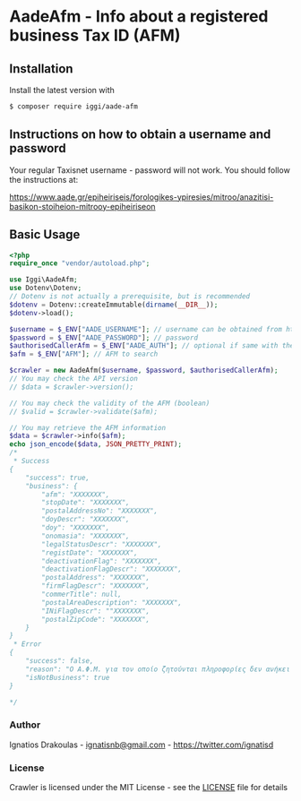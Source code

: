 # AadeAfm - Info about a registered business Tax ID (AFM)


## Installation

Install the latest version with

```bash
$ composer require iggi/aade-afm
```
## Instructions on how to obtain a username and password

Your regular Taxisnet username - password will not work.
You should follow the instructions at:

https://www.aade.gr/epiheiriseis/forologikes-ypiresies/mitroo/anazitisi-basikon-stoiheion-mitrooy-epiheiriseon

## Basic Usage

```php
<?php
require_once "vendor/autoload.php";

use Iggi\AadeAfm;
use Dotenv\Dotenv;
// Dotenv is not actually a prerequisite, but is recommended
$dotenv = Dotenv::createImmutable(dirname(__DIR__));
$dotenv->load();

$username = $_ENV["AADE_USERNAME"]; // username can be obtained from https://www.aade.gr/epiheiriseis/forologikes-ypiresies/mitroo/anazitisi-basikon-stoiheion-mitrooy-epiheiriseon
$password = $_ENV["AADE_PASSWORD"]; // password
$authorisedCallerAfm = $_ENV["AADE_AUTH"]; // optional if same with the caller's afm but if present must be authorised
$afm = $_ENV["AFM"]; // AFM to search

$crawler = new AadeAfm($username, $password, $authorisedCallerAfm);
// You may check the API version
// $data = $crawler->version();

// You may check the validity of the AFM (boolean)
// $valid = $crawler->validate($afm);

// You may retrieve the AFM information
$data = $crawler->info($afm);
echo json_encode($data, JSON_PRETTY_PRINT);
/*
 * Success
{
    "success": true,
    "business": {
        "afm": "XXXXXXX",
        "stopDate": "XXXXXXX",
        "postalAddressNo": "XXXXXXX",
        "doyDescr": "XXXXXXX",
        "doy": "XXXXXXX",
        "onomasia": "XXXXXXX",
        "legalStatusDescr": "XXXXXXX",
        "registDate": "XXXXXXX",
        "deactivationFlag": "XXXXXXX",
        "deactivationFlagDescr": "XXXXXXX",
        "postalAddress": "XXXXXXX",
        "firmFlagDescr": "XXXXXXX",
        "commerTitle": null,
        "postalAreaDescription": "XXXXXXX",
        "INiFlagDescr": ""XXXXXXX",
        "postalZipCode": "XXXXXXX",
    }
}
 * Error
{
    "success": false,
    "reason": "O Α.Φ.Μ. για τον οποίο ζητούνται πληροφορίες δεν ανήκει και δεν ανήκε ποτέ σε νομικό πρόσωπο, νομική οντότητα, ή φυσικό πρόσωπο με εισόδημα από επιχειρηματική δραστηριότητα.",
    "isNotBusiness": true
}

*/

```

### Author

Ignatios Drakoulas - <ignatisnb@gmail.com> - <https://twitter.com/ignatisd><br />

### License

Crawler is licensed under the MIT License - see the [LICENSE](LICENSE) file for details
